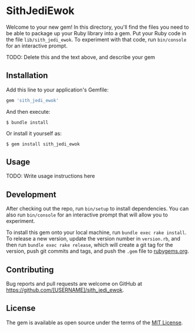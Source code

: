 # SithJediEwok

Welcome to your new gem! In this directory, you'll find the files you need to be able to package up your Ruby library into a gem. Put your Ruby code in the file `lib/sith_jedi_ewok`. To experiment with that code, run `bin/console` for an interactive prompt.

TODO: Delete this and the text above, and describe your gem

## Installation

Add this line to your application's Gemfile:

```ruby
gem 'sith_jedi_ewok'
```

And then execute:

    $ bundle install

Or install it yourself as:

    $ gem install sith_jedi_ewok

## Usage

TODO: Write usage instructions here

## Development

After checking out the repo, run `bin/setup` to install dependencies. You can also run `bin/console` for an interactive prompt that will allow you to experiment.

To install this gem onto your local machine, run `bundle exec rake install`. To release a new version, update the version number in `version.rb`, and then run `bundle exec rake release`, which will create a git tag for the version, push git commits and tags, and push the `.gem` file to [rubygems.org](https://rubygems.org).

## Contributing

Bug reports and pull requests are welcome on GitHub at https://github.com/[USERNAME]/sith_jedi_ewok.


## License

The gem is available as open source under the terms of the [MIT License](https://opensource.org/licenses/MIT).
